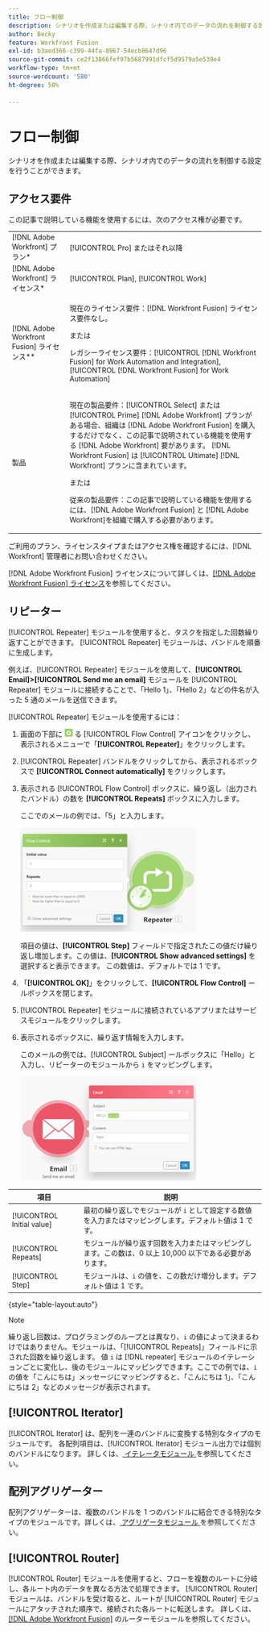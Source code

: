 ```yaml
---
title: フロー制御
description: シナリオを作成または編集する際、シナリオ内でのデータの流れを制御する設定を行うことができます。
author: Becky
feature: Workfront Fusion
exl-id: b3aed366-c399-44fa-8967-54ecb8647d96
source-git-commit: ce2f13866fef97b5687991dfcf5d9579a5e539e4
workflow-type: tm+mt
source-wordcount: '580'
ht-degree: 50%

---
```


# フロー制御

シナリオを作成または編集する際、シナリオ内でのデータの流れを制御する設定を行うことができます。

## アクセス要件

この記事で説明している機能を使用するには、次のアクセス権が必要です。

<table style="table-layout:auto"> 
 <col> 
 <col> 
 <tbody> 
  <tr> 
   <td role="rowheader">[!DNL Adobe Workfront] プラン*</td>
  <td> <p>[!UICONTROL Pro] またはそれ以降</p> </td>
  </tr> 
  <tr data-mc-conditions=""> 
   <td role="rowheader">[!DNL Adobe Workfront] ライセンス*</td>
   <td> <p>[!UICONTROL Plan], [!UICONTROL Work]</p> </td> 
  </tr> 
  <tr> 
   <td role="rowheader">[!DNL Adobe Workfront Fusion] ライセンス**</td> 
   <td>
   <p>現在のライセンス要件：[!DNL Workfront Fusion] ライセンス要件なし。</p>
   <p>または</p>
   <p>レガシーライセンス要件：[!UICONTROL [!DNL Workfront Fusion] for Work Automation and Integration], [!UICONTROL [!DNL Workfront Fusion] for Work Automation]</p>
   </td> 
  </tr> 
  <tr> 
   <td role="rowheader">製品</td> 
   <td>
   <p>現在の製品要件：[!UICONTROL Select] または [!UICONTROL Prime] [!DNL Adobe Workfront] プランがある場合、組織は [!DNL Adobe Workfront Fusion] を購入するだけでなく、この記事で説明されている機能を使用する [!DNL Adobe Workfront] 要があります。 [!DNL Workfront Fusion] は [!UICONTROL Ultimate] [!DNL Workfront] プランに含まれています。</p>
   <p>または</p>
   <p>従来の製品要件：この記事で説明している機能を使用するには、[!DNL Adobe Workfront Fusion] と [!DNL Adobe Workfront]を組織で購入する必要があります。</p>
   </td> 
  </tr> 
 </tbody> 
</table>

ご利用のプラン、ライセンスタイプまたはアクセス権を確認するには、[!DNL Workfront] 管理者にお問い合わせください。

[!DNL Adobe Workfront Fusion] ライセンスについて詳しくは、[[!DNL Adobe Workfront Fusion] ライセンス](/help/workfront-fusion/set-up-and-manage-workfront-fusion/licensing-operations-overview/license-automation-vs-integration.md)を参照してください。

## リピーター

[!UICONTROL Repeater] モジュールを使用すると、タスクを指定した回数繰り返すことができます。 [!UICONTROL Repeater] モジュールは、バンドルを順番に生成します。

例えば、[!UICONTROL Repeater] モジュールを使用して、**[!UICONTROL Email]>[!UICONTROL Send me an email]** モジュールを [!UICONTROL Repeater] モジュールに接続することで、「Hello 1」、「Hello 2」などの件名が入った 5 通のメールを送信できます。

[!UICONTROL Repeater] モジュールを使用するには：

1. 画面の下部に ![](/help/workfront-fusion/references/apps-and-modules/assets/flow-control-icon.gif) る [!UICONTROL Flow Control] アイコンをクリックし、表示されるメニューで「**[!UICONTROL Repeater]**」をクリックします。
1. [!UICONTROL Repeater] バンドルをクリックしてから、表示されるボックスで **[!UICONTROL Connect automatically]** をクリックします。
1. 表示される [!UICONTROL Flow Control] ボックスに、繰り返し（出力されたバンドル）の数を **[!UICONTROL Repeats]** ボックスに入力します。

   ここでのメールの例では、「5」と入力します。

   ![](/help/workfront-fusion/references/apps-and-modules/assets/repeater-2-350x207.png)

   項目の値は、**[!UICONTROL Step]** フィールドで指定されたこの値だけ繰り返し増加します。この値は、**[!UICONTROL Show advanced settings]** を選択すると表示できます。 この数値は、デフォルトでは 1 です。

1. 「**[!UICONTROL OK]**」をクリックして、**[!UICONTROL Flow Control]** ールボックスを閉じます。

1. [!UICONTROL Repeater] モジュールに接続されているアプリまたはサービスモジュールをクリックします。
1. 表示されるボックスに、繰り返す情報を入力します。

   このメールの例では、[!UICONTROL Subject] ールボックスに「Hello」と入力し、リピーターのモジュールから `i` をマッピングします。

   ![](/help/workfront-fusion/references/apps-and-modules/assets/repeater-3-350x207.png)

| 項目 | 説明 |
|---|---|
| [!UICONTROL Initial value] | 最初の繰り返しでモジュールが `i` として設定する数値を入力またはマッピングします。デフォルト値は 1 です。 |
| [!UICONTROL Repeats] | モジュールが繰り返す回数を入力またはマッピングします。この数は、0 以上 10,000 以下である必要があります。 |
| [!UICONTROL Step] | モジュールは、`i` の値を、この数だけ増分します。デフォルト値は 1 です。 |

{style="table-layout:auto"}

>[!NOTE]
>
>繰り返し回数は、プログラミングのループとは異なり、`i` の値によって決まるわけではありません。モジュールは、「[!UICONTROL Repeats]」フィールドに示された回数を繰り返します。 値 `i` は [!DNL repeater] モジュールのイテレーションごとに変化し、後のモジュールにマッピングできます。ここでの例では、`i` の値を「こんにちは」メッセージにマッピングすると、「こんにちは 1」、「こんにちは 2」などのメッセージが表示されます。

## [!UICONTROL Iterator]

[!UICONTROL Iterator] は、配列を一連のバンドルに変換する特別なタイプのモジュールです。 各配列項目は、[!UICONTROL Iterator] モジュール出力では個別のバンドルになります。 詳しくは、[ イテレータモジュール ](/help/workfront-fusion/references/modules/iterator-module.md) を参照してください。

## 配列アグリゲーター

配列アグリゲーターは、複数のバンドルを 1 つのバンドルに結合できる特別なタイプのモジュールです。詳しくは、[ アグリゲータモジュール ](/help/workfront-fusion/references/modules/aggregator-module.md) を参照してください。

## [!UICONTROL Router]

[!UICONTROL Router] モジュールを使用すると、フローを複数のルートに分岐し、各ルート内のデータを異なる方法で処理できます。 [!UICONTROL Router] モジュールは、バンドルを受け取ると、ルートが [!UICONTROL Router] モジュールにアタッチされた順序で、接続された各ルートに転送します。 詳しくは、[ [!DNL Adobe Workfront Fusion]](/help/workfront-fusion/create-scenarios/add-modules/router-module.md) のルーターモジュールを参照してください。

<!--
<div>
<h2>Directives</h2>
<p>The error handling directives allow you to control how your scenario reacts to errors. For more information, see <a href="/help/workfront-fusion/create-scenarios/config-error-handling/advanced-error-handling.md" class="MCXref xref">Advanced error handling in Adobe Workfront Fusion</a> and <a href="/help/workfront-fusion/references/errors/directives-for-error-handling.md" class="MCXref xref">Directives for error handling in Adobe Workfront Fusion</a>.</p>
</div>
-->
